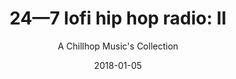 ---
title: "24&mdash;7 lofi hip hop radio: II"
subtitle: "A Chillhop Music's Collection"
customForwardUrl: "https://www.youtube.com/watch?v=AQBh9soLSkI"
displayImg: "https://img.youtube.com/vi/AQBh9soLSkI/0.jpg"
date: "2018-01-05"
newTab: true 
---